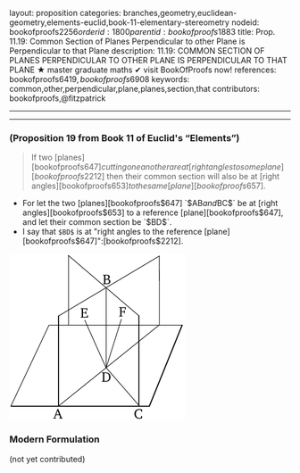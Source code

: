 layout: proposition
categories: branches,geometry,euclidean-geometry,elements-euclid,book-11-elementary-stereometry
nodeid: bookofproofs$2256
orderid: 1800
parentid: bookofproofs$1883
title: Prop. 11.19: Common Section of Planes Perpendicular to other Plane is Perpendicular to that Plane
description: 11.19: COMMON SECTION OF PLANES PERPENDICULAR TO OTHER PLANE IS PERPENDICULAR TO THAT PLANE &#9733; master graduate maths &#10004; visit BookOfProofs now!
references: bookofproofs$6419,bookofproofs$6908
keywords: common,other,perpendicular,plane,planes,section,that
contributors: bookofproofs,@fitzpatrick

---


---

### (Proposition 19 from Book 11 of Euclid's “Elements”)

> If two [planes][bookofproofs$647] cutting one another are at [right angles to some plane][bookofproofs$2212] then their common section will also be at [right angles][bookofproofs$653] to the same [plane][bookofproofs$657].
* For let the two [planes][bookofproofs$647] `$AB$` and `$BC$` be at [right angles][bookofproofs$653] to a reference [plane][bookofproofs$647], and let their common section be `$BD$`.
* I say that `$BD$` is at "right angles to the reference [plane][bookofproofs$647]":[bookofproofs$2212].

![fig19e](https://github.com/bookofproofs/bookofproofs.github.io/blob/main/_sources/_assets/images/euclid/Book11/fig19e.png?raw=true)


### Modern Formulation

(not yet contributed)
